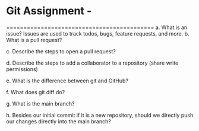 # Git Assignment - <JJ788-AI>
===========================================
a. What is an issue?
Issues are used to track todos, bugs, feature requests, and more. 
b. What is a pull request?

c. Describe the steps to open a pull request?

d. Describe the steps to add a collaborator to a repository (share write permissions)

e. What is the difference between git and GitHub?

f. What does git diff do?

g. What is the main branch?

h. Besides our initial commit if it is a new repository, should we directly push our changes directly into the main branch?